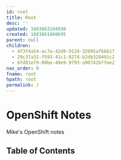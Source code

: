 ```yaml
---
id: root
title: Root
desc: ''
updated: 1603863184930
created: 1603861460695
parent: null
children:
  - 4f3f4a54-ac7a-42d9-9124-32995af66b17
  - 29c37a31-f593-41c1-8274-b2db328491c2
  - 6fd81e79-00be-49e9-9793-a90742bffee2
nav_order: 0
fname: root
hpath: root
permalink: /
---
```

# OpenShift Notes

Mike's OpenShift notes

## Table of Contents

